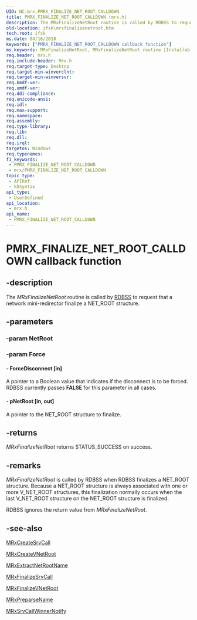 ```yaml
---
UID: NC:mrx.PMRX_FINALIZE_NET_ROOT_CALLDOWN
title: PMRX_FINALIZE_NET_ROOT_CALLDOWN (mrx.h)
description: The MRxFinalizeNetRoot routine is called by RDBSS to request that a network mini-redirector finalize a NET_ROOT structure.
old-location: ifsk\mrxfinalizenetroot.htm
tech.root: ifsk
ms.date: 04/16/2018
keywords: ["PMRX_FINALIZE_NET_ROOT_CALLDOWN callback function"]
ms.keywords: MRxFinalizeNetRoot, MRxFinalizeNetRoot routine [Installable File System Drivers], PMRX_FINALIZE_NET_ROOT_CALLDOWN, ifsk.mrxfinalizenetroot, mrx/MRxFinalizeNetRoot, mrxref_5f5d7468-3257-4800-99fe-e5e6b7c99e37.xml
req.header: mrx.h
req.include-header: Mrx.h
req.target-type: Desktop
req.target-min-winverclnt: 
req.target-min-winversvr: 
req.kmdf-ver: 
req.umdf-ver: 
req.ddi-compliance: 
req.unicode-ansi: 
req.idl: 
req.max-support: 
req.namespace: 
req.assembly: 
req.type-library: 
req.lib: 
req.dll: 
req.irql: 
targetos: Windows
req.typenames: 
f1_keywords:
 - PMRX_FINALIZE_NET_ROOT_CALLDOWN
 - mrx/PMRX_FINALIZE_NET_ROOT_CALLDOWN
topic_type:
 - APIRef
 - kbSyntax
api_type:
 - UserDefined
api_location:
 - mrx.h
api_name:
 - PMRX_FINALIZE_NET_ROOT_CALLDOWN
---
```


# PMRX_FINALIZE_NET_ROOT_CALLDOWN callback function


## -description

The<i> MRxFinalizeNetRoot</i> routine is called by <a href="/windows-hardware/drivers/ifs/the-rdbss-driver-and-library">RDBSS</a> to request that a network mini-redirector finalize a NET_ROOT structure.

## -parameters

### -param NetRoot

### -param Force

#### - ForceDisconnect [in]

A pointer to a Boolean value that indicates if the disconnect is to be forced. RDBSS currently passes <b>FALSE</b> for this parameter in all cases.


#### - pNetRoot [in, out]

A pointer to the NET_ROOT structure to finalize.

## -returns

<i>MRxFinalizeNetRoot</i> returns STATUS_SUCCESS on success.

## -remarks

<i>MRxFinalizeNetRoot</i> is called by RDBSS when RDBSS finalizes a NET_ROOT structure. Because a NET_ROOT structure is always associated with one or more V_NET_ROOT structures, this finalization normally occurs when the last V_NET_ROOT structure on the NET_ROOT structure is finalized. 

RDBSS ignores the return value from <i>MRxFinalizeNetRoot</i>.

## -see-also

<a href="/windows-hardware/drivers/ddi/mrx/nc-mrx-pmrx_create_srvcall">MRxCreateSrvCall</a>



<a href="/windows-hardware/drivers/ddi/mrx/nc-mrx-pmrx_create_v_net_root">MRxCreateVNetRoot</a>



<a href="/windows-hardware/drivers/ddi/mrx/nc-mrx-pmrx_extract_netroot_name">MRxExtractNetRootName</a>



<a href="/windows-hardware/drivers/ddi/mrx/nc-mrx-pmrx_finalize_srvcall_calldown">MRxFinalizeSrvCall</a>



<a href="/windows-hardware/drivers/ddi/mrx/nc-mrx-pmrx_finalize_v_net_root_calldown">MRxFinalizeVNetRoot</a>



<a href="/windows-hardware/drivers/ddi/mrx/nc-mrx-pmrx_preparse_name">MRxPreparseName</a>



<a href="/windows-hardware/drivers/ddi/mrx/nc-mrx-pmrx_srvcall_winner_notify">MRxSrvCallWinnerNotify</a>

